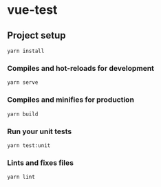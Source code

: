# vue-test

## Project setup
```
yarn install
```

### Compiles and hot-reloads for development
```
yarn serve
```

### Compiles and minifies for production
```
yarn build
```

### Run your unit tests 
```
yarn test:unit
```

### Lints and fixes files
```
yarn lint
```

